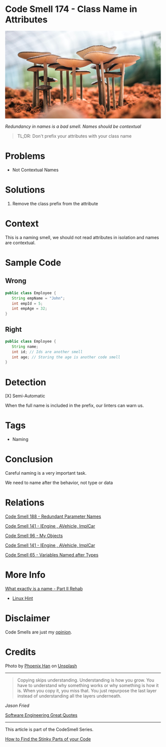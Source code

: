 # Code Smell 174 - Class Name in Attributes
            
![Code Smell 174 - Class Name in Attributes](Code%20Smell%20174%20-%20Class%20Name%20in%20Attributes.jpg)

*Redundancy in names is a bad smell. Names should be contextual*

> TL;DR: Don't prefix your attributes with your class name

# Problems

- Not Contextual Names

# Solutions

1. Remove the class prefix from the attribute

# Context

This is a naming smell, we should not read attributes in isolation and names are contextual.

# Sample Code

## Wrong

[Gist Url]: # (https://gist.github.com/mcsee/a826cc57021603442286f8c40d6981a2)

```java
public class Employee {
   String empName = "John";
   int empId = 5;
   int empAge = 32;
}
```

## Right

[Gist Url]: # (https://gist.github.com/mcsee/60f3381be1d06def7f68419ec2776b3a)

```java
public class Employee {
   String name;
   int id; // Ids are another smell
   int age; // Storing the age is another code smell
}
```

# Detection

[X] Semi-Automatic 

When the full name is included in the prefix, our linters can warn us.

# Tags

- Naming

# Conclusion

Careful naming is a very important task.

We need to name after the behavior, not type or data

# Relations

[Code Smell 188 - Redundant Parameter Names](https://github.com/mcsee/Software-Design-Articles/tree/main/Articles/Code%20Smells/Code%20Smell%20188%20-%20Redundant%20Parameter%20Names/readme.md)

[Code Smell 141 - IEngine , AVehicle, ImplCar](https://github.com/mcsee/Software-Design-Articles/tree/main/Articles/Code%20Smells/Code%20Smell%20141%20-%20IEngine%20,%20AVehicle,%20ImplCar/readme.md)

[Code Smell 96 - My Objects](https://github.com/mcsee/Software-Design-Articles/tree/main/Articles/Code%20Smells/Code%20Smell%2096%20-%20My%20Objects/readme.md)

[Code Smell 141 - IEngine , AVehicle, ImplCar](https://github.com/mcsee/Software-Design-Articles/tree/main/Articles/Code%20Smells/Code%20Smell%20141%20-%20IEngine%20,%20AVehicle,%20ImplCar/readme.md)

[Code Smell 65 - Variables Named after Types](https://github.com/mcsee/Software-Design-Articles/tree/main/Articles/Code%20Smells/Code%20Smell%2065%20-%20Variables%20Named%20after%20Types/readme.md)

# More Info

[What exactly is a name - Part II Rehab](https://github.com/mcsee/Software-Design-Articles/tree/main/Articles/Theory/What%20exactly%20is%20a%20name%20-%20Part%20II%20Rehab/readme.md)

- [Linux Hint](https://linuxhint.com/java-class-attributes/)

# Disclaimer

Code Smells are just my [opinion](https://github.com/mcsee/Software-Design-Articles/tree/main/Articles/Blogging/I%20Wrote%20More%20than%2090%20Articles%20on%202021%20Here%20is%20What%20I%20Learned/readme.md).

# Credits

Photo by [Phoenix Han](https://unsplash.com/@phienix_han) on [Unsplash](https://unsplash.com/s/photos/mushroom)
  
* * *

> Copying skips understanding. Understanding is how you grow. You have to understand why something works or why something is how it is. When you copy it, you miss that. You just repurpose the last layer instead of understanding all the layers underneath.

_Jason Fried_

[Software Engineering Great Quotes](https://github.com/mcsee/Software-Design-Articles/tree/main/Articles/Quotes/Software%20Engineering%20Great%20Quotes/readme.md)

* * *

This article is part of the CodeSmell Series.

[How to Find the Stinky Parts of your Code](https://github.com/mcsee/Software-Design-Articles/tree/main/Articles/Code%20Smells/How%20to%20Find%20the%20Stinky%20parts%20of%20your%20Code/readme.md)